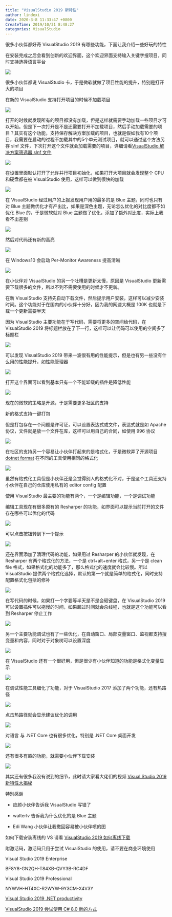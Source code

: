 ```yaml
---
title: "VisualStudio 2019 新特性"
author: lindexi
date: 2020-3-8 11:33:47 +0800
CreateTime: 2019/10/31 8:48:27
categories: VisualStudio
---
```


很多小伙伴都好奇 VisualStudio 2019 有哪些功能，下面让我介绍一些好玩的特性

<!--more-->


<!-- CreateTime:2019/10/31 8:48:27 -->

<!-- 标签：VisualStudio -->

在安装完成之后会看到创新的欢迎界面，这个欢迎界面支持输入关键字搜项目，同时支持选择语言平台

![](https://i.loli.net/2019/04/01/5ca1f8b2b8420.gif)

很多小伙伴都说 VisualStudio 卡，于是微软就做了项目性能的提升，特别是打开大的项目

在新的 VisualStudio 支持打开项目的时候不加载项目

![](https://i.loli.net/2019/04/01/5ca1f90b01cb2.jpg)

打开的时候就发现所有的项目都没有加载，但是这样就需要手动加载一些项目才可以开始。但是下一次打开是不是还需要打开不加载项目，然后手动加载需要的项目？其实有这个功能，支持保存解决方案加载的项目，也就是假如我有10个项目，我需要在启动的过程不加载其中的5个单元测试项目，就可以通过这个方法另存 slnf 文件，下次打开这个文件就会加载需要的项目，详细请看[VisualStudio 解决方案筛选器 slnf 文件](https://blog.lindexi.com/post/visualstudio-%E8%A7%A3%E5%86%B3%E6%96%B9%E6%A1%88%E7%AD%9B%E9%80%89%E5%99%A8-slnf-%E6%96%87%E4%BB%B6 )

![](http://image.acmx.xyz/lindexi%2F201941194410257)

在设置里面默认打开了允许并行项目初始化，如果打开大项目就会发现整个 CPU 和硬盘都在被 VisualStudio 使用，这样可以做到很快的加载

![](http://image.acmx.xyz/lindexi%2F201941194516172)

在 VisualStudio 经过用户的上报发现用户用的最多的是 Blue 主题，同时也只有对 Blue 主题做优化才有产出比，如果是深色主题，无论怎么优化的对比度都不如优化 Blue 的，于是微软就对 Blue 主题做了优化，添加了额外对比度，实际上我看不出差别

![](http://image.acmx.xyz/lindexi%2F20194119465644)

然后对代码还有新的高亮

![](http://image.acmx.xyz/lindexi%2F201941194638185)

在 Windows10 会启动 Per-Monitor Awareness 提高清晰

![](http://image.acmx.xyz/lindexi%2F20194119471192)

在小伙伴对 VisualStudio 的另一个吐槽是更新太慢，原因是 VisualStudio 更新需要下载很多的文件，所以不到不需要使用的时候才不更新。

在新 VisualStudio 支持先自动下载文件，然后提示用户安装，这样可以减少安装时间。这个功能对于在国内的小伙伴十分好，因为我的网速大概是 100K 也就是下载一个更新需要半天

因为 VisualStudio 主要功能在于写代码，需要将更多的空间给代码，在 VisualStudio 2019 将标题栏放在了下一行，这样可以让代码可以使用的空间多了标题栏

![](http://image.acmx.xyz/lindexi%2F201941195235982)

可以发现 VisualStudio 2019 带来一波很有用的性能提示，但是也有另一些没有什么用的性能提升，如性能管理器

![](http://image.acmx.xyz/lindexi%2F201941195333378)

打开这个界面可以看到基本只有一个不能卸载的插件是降低性能

![](http://image.acmx.xyz/lindexi%2F201941195359275)

现在的微软的策略是开源，于是需要更多社区的支持

新的格式支持一键打包

但是打包存在一个问题是许可证，可以设置表达式或文件，表达式就是如 Apache 协议，文件就是放一个文件在库，这样可以用自己的合同，如使用 996 协议

![](http://image.acmx.xyz/lindexi%2F201941195540823)

在社区的支持另一个容易让小伙伴打起来的是格式化，于是微软弄了开源项目[dotnet format](https://github.com/dotnet/format) 在不同的工具使用相同的格式化

![](http://image.acmx.xyz/lindexi%2F201941195654423)

虽然有格式化工具但是小伙伴还是会觉得别人的格式化不对，于是这个工具还支持小伙伴在自己的仓库使用私有的 editor config 配置

使用 VisualStudio 最主要的功能有两个，一个是编辑功能，一个是调试功能

编辑工具现在有很多原有的 Resharper 的功能，如界面可以提示当前打开的文件存在哪些可以优化的代码

![](http://image.acmx.xyz/lindexi%2F201941195919863)

可以点击按钮转到下一个提示

![](http://image.acmx.xyz/lindexi%2F201941195919863)

还在界面添加了清理代码的功能，如果用过 Resharper 的小伙伴就发现，在 Resharper 有两个格式化的方法，一个是 ctrl+alt+enter 格式，另一个是 clean file 格式，如果格式化的功能多了，那么格式化的速度就会比较慢。所以 VisualStudio 提供两个格式化选择，默认的第一个就是简单的格式化，同时支持配置格式化包括的修补

![](http://image.acmx.xyz/lindexi%2F2019412031922)

在写代码的时候，如果打一个字要等半天是不是会砸键盘，在 VisualStudio 2019 可以设置插件可以拖慢的时间，如果超过时间就会杀线程，也就是这个功能可以看到 Resharper 停止工作

![](http://image.acmx.xyz/lindexi%2F20194120512942)

另一个主要功能调试也有了一些优化，在自动窗口、局部变量窗口、监视都支持搜变量和内容，同时对于对象树可以设置深度

![](http://image.acmx.xyz/lindexi%2F20194120721367)

在 VisualStudio 还有一个很好用，但是很少有小伙伴知道的功能是格式化变量显示

![](https://i.loli.net/2019/04/01/5ca1ff625e2e4.gif)

在调试性能工具细化了功能，对于 VisualStudio 2017 添加了两个功能，还有热路径

![](http://image.acmx.xyz/lindexi%2F20194120119454)

点击热路径就会显示建议优化的调用

![](http://image.acmx.xyz/lindexi%2F201941201136511)

对语言 与 .NET Core 也有很多优化，特别是 .NET Core 桌面开发

![](http://image.acmx.xyz/lindexi%2F201941201246899)

还有很多有趣的功能，就需要小伙伴下载安装

<!-- ![](http://image.acmx.xyz/lindexi%2F20194120133155) -->

![](http://image.acmx.xyz/lindexi%2F20194310939421)

其实还有很多我没有说到的细节，此时请大家看大佬们的视频 [Visual Studio 2019 新特性大揭秘](https://devopslive.bopoda.cn/live/azuredevops101-20190403?from=groupmessage&isappinstalled=0 )

特别感谢

- 应颜小伙伴告诉我 VisualStudio 写错了

- walterlv 告诉我为什么优化的是 Blue 主题

- Edi Wang 小伙伴让我撤回容易被小伙伴喷的图

如何下载安装离线的 VS 请看 [VisualStudio 2019 如何离线下载](https://blog.lindexi.com/post/visualstudio-2019-%E5%A6%82%E4%BD%95%E7%A6%BB%E7%BA%BF%E4%B8%8B%E8%BD%BD )

附激活码，激活码只用于尝试 VisualStudio 的使用，请不要在商业环境使用

Visual Studio 2019 Enterprise

BF8Y8-GN2QH-T84XB-QVY3B-RC4DF

Visual Studio 2019 Professional

NYWVH-HT4XC-R2WYW-9Y3CM-X4V3Y

[Visual Studio 2019 .NET productivity](https://devblogs.microsoft.com/dotnet/visual-studio-2019-net-productivity-2/ )

<!-- 过滤引用 解决方法 值断点 -->

[VisualStudio 2019 尝试使用 C# 8.0 新的方式](https://blog.lindexi.com/post/VisualStudio-2019-%E5%B0%9D%E8%AF%95%E4%BD%BF%E7%94%A8-C-8.0-%E6%96%B0%E7%9A%84%E6%96%B9%E5%BC%8F.html)

